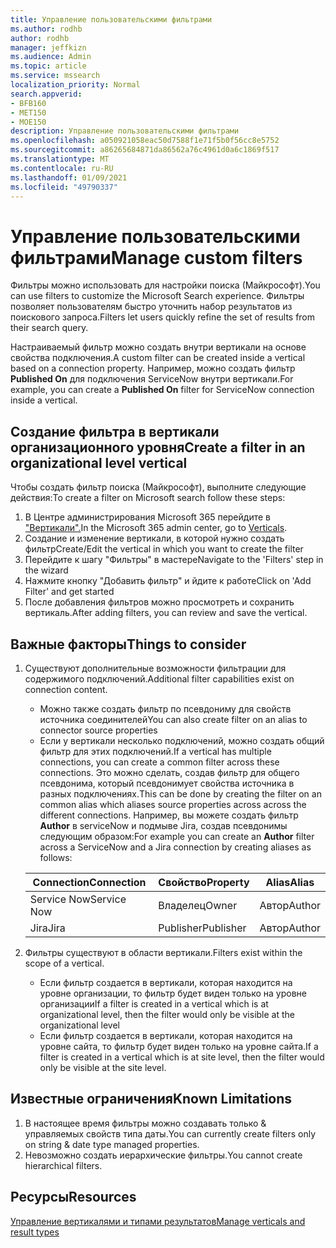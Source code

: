 ```yaml
---
title: Управление пользовательскими фильтрами
ms.author: rodhb
author: rodhb
manager: jeffkizn
ms.audience: Admin
ms.topic: article
ms.service: mssearch
localization_priority: Normal
search.appverid:
- BFB160
- MET150
- MOE150
description: Управление пользовательскими фильтрами
ms.openlocfilehash: a050921058eac50d7588f1e71f5b0f56cc8e5752
ms.sourcegitcommit: a86265684871da86562a76c4961d0a6c1869f517
ms.translationtype: MT
ms.contentlocale: ru-RU
ms.lasthandoff: 01/09/2021
ms.locfileid: "49790337"
---
```

# <a name="manage-custom-filters"></a><span data-ttu-id="202ef-103">Управление пользовательскими фильтрами</span><span class="sxs-lookup"><span data-stu-id="202ef-103">Manage custom filters</span></span>

<span data-ttu-id="202ef-104">Фильтры можно использовать для настройки поиска (Майкрософт).</span><span class="sxs-lookup"><span data-stu-id="202ef-104">You can use filters to customize the Microsoft Search experience.</span></span> <span data-ttu-id="202ef-105">Фильтры позволяет пользователям быстро уточнить набор результатов из поискового запроса.</span><span class="sxs-lookup"><span data-stu-id="202ef-105">Filters let users quickly refine the set of results from their search query.</span></span>

<span data-ttu-id="202ef-106">Настраиваемый фильтр можно создать внутри вертикали на основе свойства подключения.</span><span class="sxs-lookup"><span data-stu-id="202ef-106">A custom filter can be created inside a vertical based on a connection property.</span></span> <span data-ttu-id="202ef-107">Например, можно создать фильтр **Published On** для подключения ServiceNow внутри вертикали.</span><span class="sxs-lookup"><span data-stu-id="202ef-107">For example, you can create a **Published On** filter for ServiceNow connection inside a vertical.</span></span>

## <a name="create-a-filter-in-an-organizational-level-vertical"></a><span data-ttu-id="202ef-108">Создание фильтра в вертикали организационного уровня</span><span class="sxs-lookup"><span data-stu-id="202ef-108">Create a filter in an organizational level vertical</span></span>

<span data-ttu-id="202ef-109">Чтобы создать фильтр поиска (Майкрософт), выполните следующие действия:</span><span class="sxs-lookup"><span data-stu-id="202ef-109">To create a filter on Microsoft search follow these steps:</span></span>

1. <span data-ttu-id="202ef-110">В Центре администрирования Microsoft 365 перейдите в ["Вертикали".](https://admin.microsoft.com/Adminportal/Home#/MicrosoftSearch/verticals)</span><span class="sxs-lookup"><span data-stu-id="202ef-110">In the Microsoft 365 admin center, go to [Verticals](https://admin.microsoft.com/Adminportal/Home#/MicrosoftSearch/verticals).</span></span>
1. <span data-ttu-id="202ef-111">Создание и изменение вертикали, в которой нужно создать фильтр</span><span class="sxs-lookup"><span data-stu-id="202ef-111">Create/Edit the vertical in which you want to create the filter</span></span>
1. <span data-ttu-id="202ef-112">Перейдите к шагу "Фильтры" в мастере</span><span class="sxs-lookup"><span data-stu-id="202ef-112">Navigate to the 'Filters' step in the wizard</span></span>
1. <span data-ttu-id="202ef-113">Нажмите кнопку "Добавить фильтр" и йдите к работе</span><span class="sxs-lookup"><span data-stu-id="202ef-113">Click on 'Add Filter' and get started</span></span>
1. <span data-ttu-id="202ef-114">После добавления фильтров можно просмотреть и сохранить вертикаль.</span><span class="sxs-lookup"><span data-stu-id="202ef-114">After adding filters, you can review and save the vertical.</span></span>

## <a name="things-to-consider"></a><span data-ttu-id="202ef-115">Важные факторы</span><span class="sxs-lookup"><span data-stu-id="202ef-115">Things to consider</span></span>

1. <span data-ttu-id="202ef-116">Существуют дополнительные возможности фильтрации для содержимого подключений.</span><span class="sxs-lookup"><span data-stu-id="202ef-116">Additional filter capabilities exist on connection content.</span></span>

    - <span data-ttu-id="202ef-117">Можно также создать фильтр по псевдониму для свойств источника соединителей</span><span class="sxs-lookup"><span data-stu-id="202ef-117">You can also create filter on an alias to connector source properties</span></span>
    - <span data-ttu-id="202ef-118">Если у вертикали несколько подключений, можно создать общий фильтр для этих подключений.</span><span class="sxs-lookup"><span data-stu-id="202ef-118">If a vertical has multiple connections, you can create a common filter across these connections.</span></span> <span data-ttu-id="202ef-119">Это можно сделать, создав фильтр для общего псевдонима, который псевдонимует свойства источника в разных подключениях.</span><span class="sxs-lookup"><span data-stu-id="202ef-119">This can be done by creating the filter on an common alias which aliases source properties across across the different connections.</span></span> <span data-ttu-id="202ef-120">Например, вы можете создать фильтр **Author** в serviceNow и подмыве Jira, создав псевдонимы следующим образом:</span><span class="sxs-lookup"><span data-stu-id="202ef-120">For example you can create an **Author** filter across a ServiceNow and a Jira connection by creating aliases as follows:</span></span>

    | <span data-ttu-id="202ef-121">Connection</span><span class="sxs-lookup"><span data-stu-id="202ef-121">Connection</span></span> | <span data-ttu-id="202ef-122">Свойство</span><span class="sxs-lookup"><span data-stu-id="202ef-122">Property</span></span> | <span data-ttu-id="202ef-123">Alias</span><span class="sxs-lookup"><span data-stu-id="202ef-123">Alias</span></span> |
    | --- | --- | --- |
    | <span data-ttu-id="202ef-124">Service Now</span><span class="sxs-lookup"><span data-stu-id="202ef-124">Service Now</span></span> | <span data-ttu-id="202ef-125">Владелец</span><span class="sxs-lookup"><span data-stu-id="202ef-125">Owner</span></span> | <span data-ttu-id="202ef-126">Автор</span><span class="sxs-lookup"><span data-stu-id="202ef-126">Author</span></span> |
    | <span data-ttu-id="202ef-127">Jira</span><span class="sxs-lookup"><span data-stu-id="202ef-127">Jira</span></span> | <span data-ttu-id="202ef-128">Publisher</span><span class="sxs-lookup"><span data-stu-id="202ef-128">Publisher</span></span> | <span data-ttu-id="202ef-129">Автор</span><span class="sxs-lookup"><span data-stu-id="202ef-129">Author</span></span> |

1. <span data-ttu-id="202ef-130">Фильтры существуют в области вертикали.</span><span class="sxs-lookup"><span data-stu-id="202ef-130">Filters exist within the scope of a vertical.</span></span>

    - <span data-ttu-id="202ef-131">Если фильтр создается в вертикали, которая находится на уровне организации, то фильтр будет виден только на уровне организации</span><span class="sxs-lookup"><span data-stu-id="202ef-131">If a filter is created in a vertical which is at organizational level, then the filter would only be visible at the organizational level</span></span>
    - <span data-ttu-id="202ef-132">Если фильтр создается в вертикали, которая находится на уровне сайта, то фильтр будет виден только на уровне сайта.</span><span class="sxs-lookup"><span data-stu-id="202ef-132">If a filter is created in a vertical which is at site level, then the filter would only be visible at the site level.</span></span>

## <a name="known-limitations"></a><span data-ttu-id="202ef-133">Известные ограничения</span><span class="sxs-lookup"><span data-stu-id="202ef-133">Known Limitations</span></span>

1. <span data-ttu-id="202ef-134">В настоящее время фильтры можно создавать только & управляемых свойств типа даты.</span><span class="sxs-lookup"><span data-stu-id="202ef-134">You can currently create filters only on string & date type managed properties.</span></span>
1. <span data-ttu-id="202ef-135">Невозможно создать иерархические фильтры.</span><span class="sxs-lookup"><span data-stu-id="202ef-135">You cannot create hierarchical filters.</span></span>

## <a name="resources"></a><span data-ttu-id="202ef-136">Ресурсы</span><span class="sxs-lookup"><span data-stu-id="202ef-136">Resources</span></span>

[<span data-ttu-id="202ef-137">Управление вертикалями и типами результатов</span><span class="sxs-lookup"><span data-stu-id="202ef-137">Manage verticals and result types</span></span>](customize-search-page.md)
